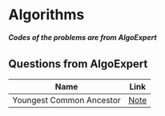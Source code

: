 # Algorithms
###### ***Codes of the problems are from AlgoExpert***
## Questions from AlgoExpert 
Name                       | Link
---------------------------|------
 Youngest Common Ancestor  |[Note](https://github.com/jinmountain/Algorithms/blob/master/algoExpert/youngestCommonAncestor/youngestCommonAncestor.py)
